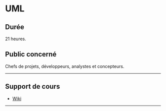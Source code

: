 # UML

## Durée

21 heures.

## Public concerné

Chefs de projets, développeurs, analystes et concepteurs.

___

## Support de cours

* [Wiki](https://github.com/seeren-training/UML/wiki)

___